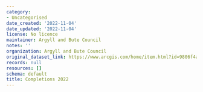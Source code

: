 ```yaml
---
category:
- Uncategorised
date_created: '2022-11-04'
date_updated: '2022-11-04'
license: No licence
maintainer: Argyll and Bute Council
notes: ''
organization: Argyll and Bute Council
original_dataset_link: https://www.arcgis.com/home/item.html?id=9806f4a130954dd5a3dcc856bac06905
records: null
resources: []
schema: default
title: Completions 2022
---
```

